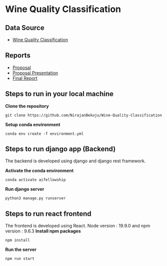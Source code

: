 # Wine Quality Classification


## Data Source
- [Wine Quality Classification](https://archive.ics.uci.edu/ml/datasets/wine+quality)

## Reports
- [Proposal](https://github.com/NirajanBekoju/Wine-Quality-Classification/blob/master/Proposal/main.pdf)
- [Proposal Presentation](https://github.com/NirajanBekoju/Wine-Quality-Classification/blob/master/proposal_presentation.pdf)
- [Final Report](https://github.com/NirajanBekoju/Wine-Quality-Classification/blob/master/Report/main.pdf)

## Steps to run in your local machine
**Clone the repository**

```
git clone https://github.com/NirajanBekoju/Wine-Quality-Classification
```

**Setup conda environment**

```
conda env create -f environment.yml
```

## Steps to run django app (Backend)
The backend is developed using django and django rest framework.

**Activate the conda environment**
```
conda activate aifellowship
```

**Run django server**
```
python3 manage.py runserver
```

## Steps to run react frontend
The frontend is developed using React. Node version : 19.9.0 and npm version : 9.6.3
**Install npm packages**
```
npm install 
```

**Run the server**
```
npm run start
```



